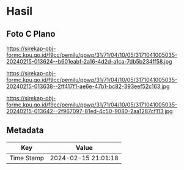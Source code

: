 # Hasil

## Foto C Plano

https://sirekap-obj-formc.kpu.go.id/f9cc/pemilu/ppwp/31/71/04/10/05/3171041005035-20240215-013624--b601eabf-2a16-4d2d-a1ca-7db5b234ff58.jpg

https://sirekap-obj-formc.kpu.go.id/f9cc/pemilu/ppwp/31/71/04/10/05/3171041005035-20240215-013638--2ff417f1-ae6e-47b1-bc82-393eef52c163.jpg

https://sirekap-obj-formc.kpu.go.id/f9cc/pemilu/ppwp/31/71/04/10/05/3171041005035-20240215-013642--2f967097-81ed-4c50-9080-2aa1287cf113.jpg


## Metadata

| Key        | Value               |
| ---------- | ------------------- |
| Time Stamp | 2024-02-15 21:01:18 |



